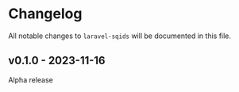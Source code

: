 # Changelog

All notable changes to `laravel-sqids` will be documented in this file.

## v0.1.0 - 2023-11-16

Alpha release
